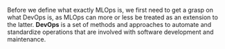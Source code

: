 Before we define what exactly MLOps is, we first need to get a grasp on what DevOps is, as MLOps can more or less be treated as an extension to the latter. **DevOps** is a set of methods and approaches to automate and standardize operations that are involved with software development and maintenance. 